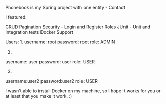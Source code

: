 Phonebook is my Spring project with one entity - Contact

I featured:

CRUD
Pagination
Security - Login and Register
Roles
JUnit - Unit and Integration tests
Docker Support

Users:
1.
username: root
password: root
role: ADMIN

2.
username: user
password: user
role: USER

3.
username:user2
password:user2
role: USER


I wasn't able to install Docker on my machine, so I hope it works for you or at least that you make it work. :)





